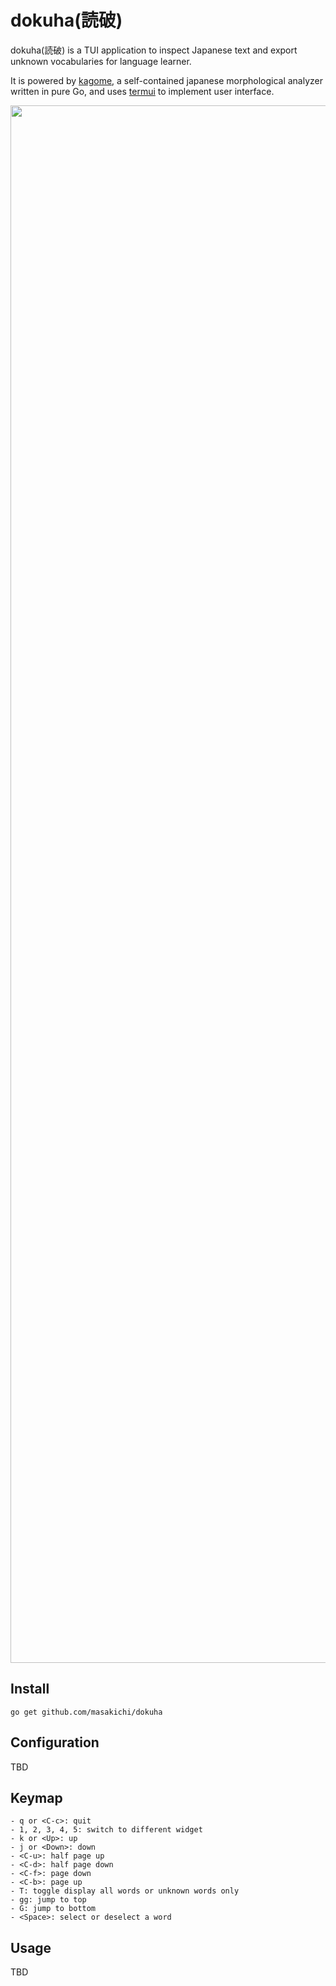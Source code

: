 # dokuha(読破)

dokuha(読破) is a TUI application to inspect Japanese text and export unknown vocabularies for language learner.

It is powered by [kagome](https://github.com/ikawaha/kagome), a self-contained japanese morphological analyzer written in pure Go, and uses [termui](https://github.com/gizak/termui) to implement user interface.

<p align="center">
    <img width="2492" alt="dokuha 読破 preview" src="https://user-images.githubusercontent.com/1995921/62272704-a3dfbb00-b476-11e9-9df1-93d1e014fb6a.gif">
</p>


## Install


```shell
go get github.com/masakichi/dokuha
```

## Configuration

TBD


## Keymap

```
- q or <C-c>: quit
- 1, 2, 3, 4, 5: switch to different widget
- k or <Up>: up
- j or <Down>: down
- <C-u>: half page up
- <C-d>: half page down
- <C-f>: page down
- <C-b>: page up
- T: toggle display all words or unknown words only
- gg: jump to top
- G: jump to bottom
- <Space>: select or deselect a word

```

## Usage

TBD

